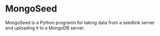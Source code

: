 # MongoSeed

MongoSeed is a Python programn for taking data from a seedlink server and uploading it to a MongoDB server.